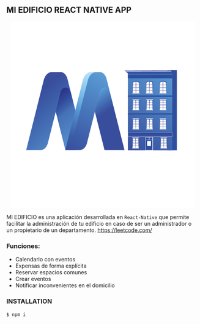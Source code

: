 ## MI EDIFICIO REACT NATIVE APP 

<div align="center"><img with="350px" src="https://raw.githubusercontent.com/GadStam/miEdifico-front/Actual/assets/logoMI.png"></div>

MI EDIFICIO es una aplicación desarrollada en ```React-Native``` que permite facilitar la administración de tu edificio en caso de ser un administrador o un propietario de un departamento.
https://leetcode.com/
### Funciones:

* Calendario con eventos
* Expensas de forma explícita
* Reservar espacios comunes
* Crear eventos
* Notificar inconvenientes en el domicilio

### INSTALLATION
```
$ npm i
```
